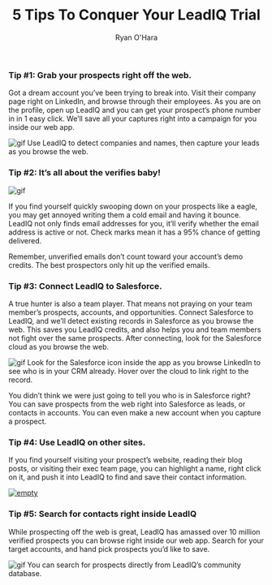 ﻿---
title: 5 Tips To Conquer Your LeadIQ Trial
description: If you just downloaded a LeadIQ trial, you may be wondering what all this LeadIQ silly business is, and how it can help you with your lead generation. If you haven’t downloaded a trial yet, these tips are still worth skimming! We thought it’d be a good idea to put together some basic tips to help you get the most of your trial. Here are 5 tips to conquer your LeadIQ trial and get the most out of it
coverImage: img/an-eagle.jpg
publishDate: Jan 22, 2018

author: Ryan O'Hara
authorProfile: Ryan O'Hara has been an early employee at several startups helping them with marketing and prospecting tactics, including Dyn who was acquired by Oracle for $600+ million in 2016. He's had prospecting campaigns featured in Fortune, Mashable, and TheNextWeb. Ryan specializes in branding, business development, prospecting, and coaching people on how to make good digital first impressions. He also mentors two accelerators, The Iron Yard and The Alpha Loft, and hosts The Prospecting Podcast.
authorImage: img/Ryan-OHara-Headshot.png
---

### Tip #1: Grab your prospects right off the web.

Got a dream account you’ve been trying to break into. Visit their company page right on LinkedIn, and browse through their employees. As you are on the profile, open up LeadIQ and you can get your prospect’s phone number in in 1 easy click. We’ll save all your captures right into a campaign for you inside our web app.

![gif](/img/leadIq-sales-navigator.gif) Use LeadIQ to detect companies and names, then capture your leads as you browse the web.

### Tip #2: It’s all about the verifies baby!

![gif](/img/an-eagle-fly.gif)

If you find yourself quickly swooping down on your prospects like a eagle, you may get annoyed writing them a cold email and having it bounce. LeadIQ not only finds email addresses for you, it’ll verify whether the email address is active or not. Check marks mean it has a 95% chance of getting delivered.

Remember, unverified emails don’t count toward your account’s demo credits. The best prospectors only hit up the verified emails.

### Tip #3: Connect LeadIQ to Salesforce.

A true hunter is also a team player. That means not praying on your team member’s prospects, accounts, and opportunities. Connect Salesforce to LeadIQ, and we’ll detect existing records in Salesforce as you browse the web. This saves you LeadIQ credits, and also helps you and team members not fight over the same prospects. After connecting, look for the Salesforce cloud as you browse the web.

![gif](/img/linkedin-terrance-knowk.gif) Look for the Salesforce icon inside the app as you browse LinkedIn to see who is in your CRM already. Hover over the cloud to link right to the record.

You didn’t think we were just going to tell you who is in Salesforce right? You can save prospects from the web right into Salesforce as leads, or contacts in accounts. You can even make a new account when you capture a prospect.

### Tip #4: Use LeadIQ on other sites.

If you find yourself visiting your prospect’s website, reading their blog posts, or visiting their exec team page, you can highlight a name, right click on it, and push it into LeadIQ to find and save their contact information.

[![empty](/img/go-video-with-vidyard.png)](//play.vidyard.com/T6PW3aEWwGgrfy1LYZ3nKT.html?v=3.1.1)

### Tip #5: Search for contacts right inside LeadIQ

While prospecting off the web is great, LeadIQ has amassed over 10 million verified prospects you can browse right inside our web app. Search for your target accounts, and hand pick prospects you’d like to save.

![gif](/img/leadiq-search.gif) You can search for prospects directly from LeadIQ’s community database.